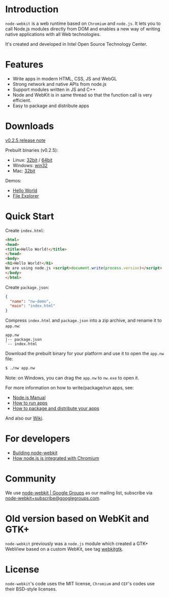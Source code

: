 # Introduction

`node-webkit` is a web runtime based on `Chromium` and `node.js`. It lets you
to call Node.js modules directly from DOM and enables a new way of writing
native applications with all Web technologies. 

It's created and developed in Intel Open Source Technology Center.

# Features

* Write apps in modern HTML, CSS, JS and WebGL
* Strong network and native APIs from node.js
* Support modules written in JS and C++ 
* Node and WebKit is in same thread so that the function call is very efficient.
* Easy to package and distribute apps

# Downloads

[v0.2.5 release note](https://groups.google.com/forum/?fromgroups=#!topic/node-webkit/PExOCHgcmKs)

Prebuilt binaries (v0.2.5):

* Linux: [32bit](http://s3.amazonaws.com/node-webkit/nw_release_linux_x32.tar.gz) / [64bit](https://s3.amazonaws.com/node-webkit/nw_release_linux_x64.tar.gz)
* Windows: [win32](http://s3.amazonaws.com/node-webkit/nw_release_win32.zip)
* Mac: [32bit](http://s3.amazonaws.com/node-webkit/nw_release_mac.zip)

Demos:

* [Hello World](http://s3.amazonaws.com/node-webkit/hello_world2.nw)
* [File Explorer](https://github.com/zcbenz/nw-file-explorer)

# Quick Start

Create `index.html`:

````html
<html>
<head>
<title>Hello World!</title>
</head>
<body>
<h1>Hello World!</h1>
We are using node.js <script>document.write(process.version)</script>
</body>
</html>
````

Create `package.json`:

````json
{
  "name": "nw-demo",
  "main": "index.html"
}
````

Compress `index.html` and `package.json` into a zip archive, and rename
it to `app.nw`:

    app.nw
    |-- package.json
    `-- index.html

Download the prebuilt binary for your platform and use it to open the
`app.nw` file:

````bash
$ ./nw app.nw
````

Note: on Windows, you can drag the `app.nw` to `nw.exe` to open it.

For more information on how to write/package/run apps, see:

* [Node.js Manual](http://nodejs.org/api/)
* [How to run apps](https://github.com/rogerwang/node-webkit/wiki/How-to-run-apps)
* [How to package and distribute your apps](https://github.com/rogerwang/node-webkit/wiki/How-to-package-and-distribute-your-apps)

And also our [Wiki](https://github.com/rogerwang/node-webkit/wiki).

# For developers

* [Building node-webkit](https://github.com/rogerwang/node-webkit/wiki/Building-node-webkit)
* [How node.js is integrated with Chromium](https://github.com/rogerwang/node-webkit/wiki/How-node.js-is-integrated-with-Chromium)

# Community

We use [node-webkit | Google Groups](http://groups.google.com/group/node-webkit) as
our mailing list, subscribe via [node-webkit+subscribe@googlegroups.com](mailto:node-webkit+subscribe@googlegroups.com).

# Old version based on WebKit and GTK+

`node-webkit` previously was a `node.js` module which created a GTK+ WebView
based on a custom WebKit, see tag [webkitgtk](https://github.com/rogerwang/node-webkit/tree/webkitgtk).

# License

`node-webkit`'s code uses the MIT license, `Chromium` and `CEF`'s codes use
their BSD-style licenses.

